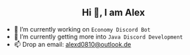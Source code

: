 <center> <h2>Hi 👋, I am Alex</h2> </center>

- 🔭 I’m currently working on `Economy Discord Bot`
- 🌱 I’m currently getting more into `Java Discord Development`
- 📫 Drop an email: alexd0810@outlook.de
